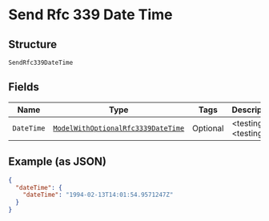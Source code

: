 
# Send Rfc 339 Date Time

## Structure

`SendRfc339DateTime`

## Fields

| Name | Type | Tags | Description | Getter | Setter |
|  --- | --- | --- | --- | --- | --- |
| `DateTime` | [`ModelWithOptionalRfc3339DateTime`](/doc/models/model-with-optional-rfc-3339-date-time.md) | Optional | &lt;testing&gt; &lt;testing&gt; | ModelWithOptionalRfc3339DateTime getDateTime() | setDateTime(ModelWithOptionalRfc3339DateTime dateTime) |

## Example (as JSON)

```json
{
  "dateTime": {
    "dateTime": "1994-02-13T14:01:54.9571247Z"
  }
}
```

